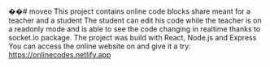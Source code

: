 ��#   m o v e o 
This project contains online code blocks share meant for a teacher and a student
The student can edit his code while the teacher is on a readonly mode and is able to see the code changing in realtime
thanks to socket.io package.
The project was build with React, Node.js and Express
You can access the online website on and give it a try: 
https://onlinecodes.netlify.app



 
